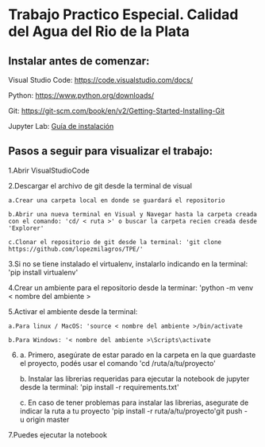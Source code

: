 # Trabajo Practico Especial. Calidad del Agua del Rio de la Plata

## Instalar antes de comenzar:
Visual Studio Code: https://code.visualstudio.com/docs/

Python: https://www.python.org/downloads/

Git: https://git-scm.com/book/en/v2/Getting-Started-Installing-Git

Jupyter Lab: [Guía de instalación](https://jupyterlab.readthedocs.io/en/stable/getting_started/installation.html)

## Pasos a seguir para visualizar el trabajo:

1.Abrir VisualStudioCode

2.Descargar el archivo de git desde la terminal de visual

    a.Crear una carpeta local en donde se guardará el repositorio
    
    b.Abrir una nueva terminal en Visual y Navegar hasta la carpeta creada con el comando: 'cd/ < ruta >' o buscar la carpeta recien creada desde 'Explorer'
    
    c.Clonar el repositorio de git desde la terminal: 'git clone https://github.com/lopezmilagros/TPE/'
    
3.Si no se tiene instalado el virtualenv, instalarlo indicando en la terminal: 'pip install virtualenv'

4.Crear un ambiente para el repositorio desde la terminar: 'python -m venv < nombre del ambiente >

5.Activar el ambiente desde la terminal:

    a.Para linux / MacOS: 'source < nombre del ambiente >/bin/activate
    
    b.Para Windows: '< nombre del ambiente >\Scripts\activate
    
6. 
    a. Primero, asegúrate de estar parado en la carpeta en la que guardaste el proyecto, podés usar el comando 'cd /ruta/a/tu/proyecto'

    b. Instalar las librerias requeridas para ejecutar la notebook de jupyter desde la terminal: 'pip install -r requirements.txt'

    c. En caso de tener problemas para instalar las librerias, asegurate de indicar la ruta a tu proyecto 'pip install -r ruta/a/tu/proyecto'git push -u origin master

7.Puedes ejecutar la notebook

